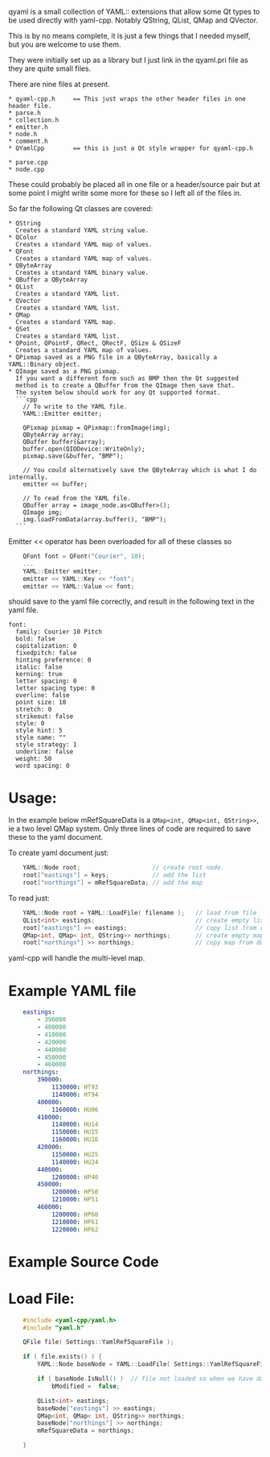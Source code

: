 qyaml is a small collection of YAML:: extensions that allow some
Qt types to be used directly with yaml-cpp. Notably QString,
QList, QMap and QVector.

This is by no means complete, it is just a few things that I needed
myself, but you are welcome to use them.

They were initially set up as a library but I just link in the qyaml.pri
file as they are quite small files.

There are nine files at present.

    * qyaml-cpp.h     == This just wraps the other header files in one header file.
    * parse.h
    * collection.h
    * emitter.h
    * node.h
    * comment.h
    * QYamlCpp        == this is just a Qt style wrapper for qyaml-cpp.h

    * parse.cpp
    * node.cpp

These could probably be placed all in one file or a header/source pair but at some
point I might write some more for these so I left all of the files in.

So far the following Qt classes are covered:

    * QString
      Creates a standard YAML string value.
    * QColor
      Creates a standard YAML map of values.
    * QFont
      Creates a standard YAML map of values.
    * QByteArray
      Creates a standard YAML binary value.
    * QBuffer a QByteArray
    * QList
      Creates a standard YAML list.
    * QVector
      Creates a standard YAML list.
    * QMap
      Creates a standard YAML map.
    * QSet
      Creates a standard YAML list.
    * QPoint, QPointF, QRect, QRectF, QSize & QSizeF
      Creates a standard YAML map of values.
    * QPixmap saved as a PNG file in a QByteArray, basically a YAML::Binary object.
    * QImage saved as a PNG pixmap.
      If you want a different form such as BMP then the Qt suggested
      method is to create a QBuffer from the QImage then save that.
      The system below should work for any Qt supported format.
      ```cpp
        // To write to the YAML file.
        YAML::Emitter emitter;
        
        QPixmap pixmap = QPixmap::fromImage(img);
        QByteArray array;
        QBuffer buffer(&array);
        buffer.open(QIODevice::WriteOnly);
        pixmap.save(&buffer, "BMP");
        
        // You could alternatively save the QByteArray which is what I do internally.
        emitter << buffer;  
        
        // To read from the YAML file.
        QBuffer array = image_node.as<QBuffer>();
        QImage img;
        img.loadFromData(array.buffer(), "BMP");
      ```
      
Emitter << operator has been overloaded for all of these classes so 
```cpp
    QFont font = QFont("Courier", 10);
    ...
    YAML::Emitter emitter;
    emitter << YAML::Key << "font";
    emitter << YAML::Value << font;
```
should save to the yaml file correctly, and result in the following
text in the yaml file.

```
font:
  family: Courier 10 Pitch
  bold: false
  capitalization: 0
  fixedpitch: false
  hinting preference: 0
  italic: false
  kerning: true
  letter spacing: 0
  letter spacing type: 0
  overline: false
  point size: 10
  stretch: 0
  strikeout: false
  style: 0
  style hint: 5
  style name: ""
  style strategy: 1
  underline: false
  weight: 50
  word spacing: 0
```

Usage:
======

In the example below mRefSquareData is a `QMap<int, QMap<int, QString>>`, ie a two
level QMap system. Only three lines of code are required to save these to the yaml
document.

To create yaml document just:
```cpp
    YAML::Node root;                    // create root node.
    root["eastings"] = keys;            // add the list
    root["northings"] = mRefSquareData; // add the map
```
To read just:
```cpp
    YAML::Node root = YAML::LoadFile( filename );   // load from file
    QList<int> eastings;                            // create empty list.
    root["eastings"] >> eastings;                   // copy list from document
    QMap<int, QMap< int, QString>> northings;       // create empty map
    root["northings"] >> northings;                 // copy map from document
```
yaml-cpp will handle the multi-level map.

Example YAML file
=================
```yaml
    eastings:
        - 390000
        - 400000
        - 410000
        - 420000
        - 440000
        - 450000
        - 460000
    northings:
        390000:
            1130000: HT93
            1140000: HT94
        400000:
            1160000: HU06
        410000:
            1140000: HU14
            1150000: HU15
            1160000: HU16
        420000:
            1150000: HU25
            1140000: HU24
        440000:
            1200000: HP40
        450000:
            1200000: HP50
            1210000: HP51
        460000:
            1200000: HP60
            1210000: HP61
            1220000: HP62
```
Example Source Code
===================

Load File:
==========
```cpp
    #include <yaml-cpp/yaml.h>
    #include "yaml.h"

    QFile file( Settings::YamlRefSquareFile );

    if ( file.exists() ) {
        YAML::Node baseNode = YAML::LoadFile( Settings::YamlRefSquareFile );

        if ( baseNode.IsNull() )  // file not loaded so when we have data save it.
            bModified =  false;

        QList<int> eastings;
        baseNode["eastings"] >> eastings;
        QMap<int, QMap< int, QString>> northings;
        baseNode["northings"] >> northings;
        mRefSquareData = northings;

    }
```
